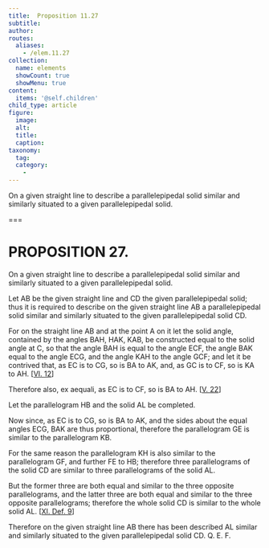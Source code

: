 ```yaml
---
title:  Proposition 11.27
subtitle: 
author:
routes:
  aliases:
    - /elem.11.27
collection:
  name: elements
  showCount: true
  showMenu: true
content:
  items: '@self.children'
child_type: article
figure:
  image:
  alt:
  title:
  caption:
taxonomy:
  tag:
  category:
    - 
---
```


<p>
       <hi rend="ital">On a given straight line to describe a parallelepipedal solid similar and similarly situated to a given parallelepipedal solid.</hi>
      </p>

===

<h1>PROPOSITION 27.</h1>
<p>
       <span class="ital">On a given straight line to describe a parallelepipedal solid similar and similarly situated to a given parallelepipedal solid.</span>
      </p>

<p>Let <span class="ital">AB</span> be the given straight line and <span class="ital">CD</span> the given parallelepipedal solid; thus it is required to describe on the given straight line <span class="ital">AB</span> a parallelepipedal solid similar and similarly situated to the given parallelepipedal solid <span class="ital">CD</span>. 
      </p>

<p>For on the straight line <span class="ital">AB</span> and at the point <span class="ital">A</span> on it let the solid angle, contained by the angles <span class="ital">BAH</span>, <span class="ital">HAK</span>, <span class="ital">KAB</span>, be constructed equal to the solid angle at <span class="ital">C</span>, so that the angle <span class="ital">BAH</span> is equal to the angle <span class="ital">ECF</span>, the angle <span class="ital">BAK</span> equal to the angle <span class="ital">ECG</span>, and the angle <span class="ital">KAH</span> to the angle <span class="ital">GCF</span>; and let it be contrived that, as <span class="ital">EC</span> is to <span class="ital">CG</span>, so is <span class="ital">BA</span> to <span class="ital">AK</span>, and, as <span class="ital">GC</span> is to <span class="ital">CF</span>, so is <span class="ital">KA</span> to <span class="ital">AH</span>. [<a href="/elem.6.12">VI. 12</a>] </p>

<p>Therefore also, <foreign lang="la">ex aequali</foreign>, as <span class="ital">EC</span> is to <span class="ital">CF</span>, so is <span class="ital">BA</span> to <span class="ital">AH</span>. [<a href="/elem.5.22">V. 22</a>] </p>

<p>Let the parallelogram <span class="ital">HB</span> and the solid <span class="ital">AL</span> be completed. </p>

<p>Now since, as <span class="ital">EC</span> is to <span class="ital">CG</span>, so is <span class="ital">BA</span> to <span class="ital">AK</span>, and the sides about the equal angles <span class="ital">ECG</span>, <span class="ital">BAK</span> are thus proportional, <pb n="330"/>therefore the parallelogram <span class="ital">GE</span> is similar to the parallelogram <span class="ital">KB</span>. </p>

<p>For the same reason the parallelogram <span class="ital">KH</span> is also similar to the parallelogram <span class="ital">GF</span>, and further <span class="ital">FE</span> to <span class="ital">HB</span>; therefore three parallelograms of the solid <span class="ital">CD</span> are similar to three parallelograms of the solid <span class="ital">AL</span>. </p>

<p>But the former three are both equal and similar to the three opposite parallelograms, and the latter three are both equal and similar to the three opposite parallelograms; therefore the whole solid <span class="ital">CD</span> is similar to the whole solid <span class="ital">AL</span>. [<a href="/elem.11.def.9">XI. Def. 9</a>] </p>

<p>Therefore on the given straight line <span class="ital">AB</span> there has been described <span class="ital">AL</span> similar and similarly situated to the given parallelepipedal solid <span class="ital">CD</span>. Q. E. F.</p>
